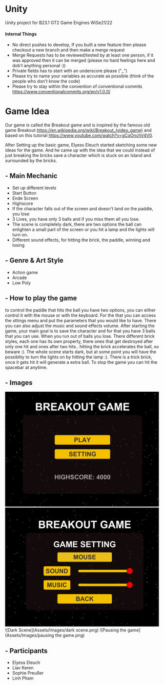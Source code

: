 ﻿# Unity
Unity project for B23.1 GT2 Game Engines WiSe21/22
#### Internal Things
- No direct pushes to develop, If you built a new feature then please checkout a new branch and then make a merge request
- Merge Requests has to be reviewed/tested by at least one person, if it was approved then it can be merged (please no hard feelings here and dob't anything personal :))
- Private fields has to start with an underscore please ("_")
- Please try to name your variables as accurate as possible (think of the people who don't know the code)
- Please try to stay within the convention of conventional commits https://www.conventionalcommits.org/en/v1.0.0/

# Game Idea
Our game is called the Breakout game and is inspired by the famous old game Breakout https://en.wikipedia.org/wiki/Breakout_(video_game) and based on this tutorial https://www.youtube.com/watch?v=gCqOnchV4V0. 

After Setting up the basic game, Elyess Eleuch started sketching some new ideas for the game. And he came up with the idea that we could instead of just breaking the bricks save a character which is stuck on an Island and surrounded by the bricks.  

## - Main Mechanic
* Set up different levels 
* Start Button
* Ende Screen
* Highscore
* If the character falls out of the screen and doesn't land on the paddle, you lose
* 3 Lives, you have only 3 balls and if you miss them all you lose.
* The scene is completely dark, there are two options the ball can enlighten a small part of the screen or you hit a lamp and the lights will turn on. 
* Different sound effects, for hitting the brick, the paddle, winning and losing

## - Genre & Art Style
* Action game
* Arcade
* Low Poly

## - How to play the game
to control the paddle that hits the ball you have two options, you can either control it with the mouse or with the keyboard. For the that you can access the sttings menu and put the parameters that you would like to have. There you can also adjust the music and sound effects volume. 
After starting the game, your main goal is to save the character and for that you have 3 balls that you can use. When you run out of balls you lose.
There different brick styles, each one has its own property, there ones that get destroyed after only one hit and ones after two hits.. hitting the brick accelerates the ball, so beware :). 
The whole scene starts dark, but at some point you will have the possiblity to turn the lights on by hitting the lamp :). 
There is a trick brick, once it gets hit it will generate a extra ball. 
To stop the game you can hit the spacebar at anytime. 

## - Images 
![Menu](Assets/Images/Menu.png)
![Settings](Assets/Images/Settings.png)
![Dark Scene](Assets/Images/dark scene.png)
![Pausing the game](Assets/Images/pausing the game.png)

## - Participants
 - Elyess Eleuch
 - Liav Keren
 - Sophie Preußer
 - Linh Pham
